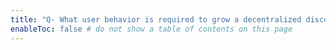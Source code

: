 ```yaml
---
title: "Q- What user behavior is required to grow a decentralized discourse graph"
enableToc: false # do not show a table of contents on this page
---
```

